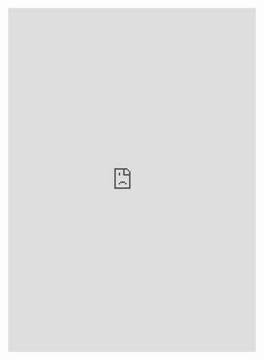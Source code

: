<div className="container mx-auto">
	<iframe src="https://cdn.flipsnack.com/widget/v2/widget.html?hash=tn5osfi1ci" width="100%" height="700" seamless="seamless" scrolling="no" frameBorder="0" allowFullScreen></iframe>
</div>